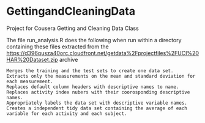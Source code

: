 # GettingandCleaningData
Project for Cousera Getting and Cleaning Data Class

The file run_analysis.R does the following when run within a directory containing these files extracted from the 
https://d396qusza40orc.cloudfront.net/getdata%2Fprojectfiles%2FUCI%20HAR%20Dataset.zip archive



    Merges the training and the test sets to create one data set.
    Extracts only the measurements on the mean and standard deviation for each measurement. 
    Replaces default column headers with descriptive names to name.
    Replaces activity index nubers with their coorosponding descriptive names.
    Appropriately labels the data set with descriptive variable names. 
    Creates a independent tidy data set containing the average of each variable for each activity and each subject.
